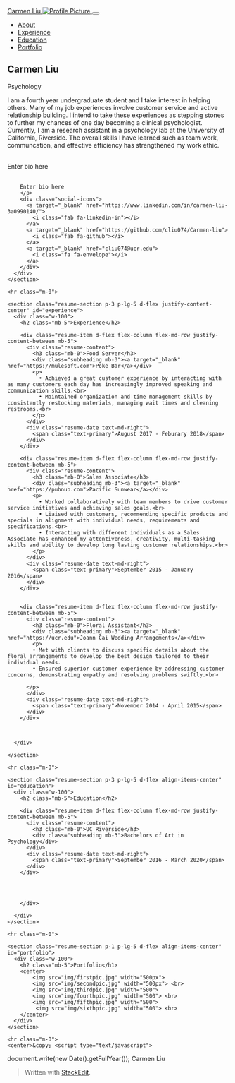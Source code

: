 
<!DOCTYPE html>
<html lang="en">

<head>

  <meta charset='UTF-8'>
  <meta name="viewport" content="width=device-width, initial-scale=1, shrink-to-fit=no">
  <link rel="shortcut icon" href="img/crystal.ico">
  <meta name="description" content="">
  <meta name="author" content="">

  <title>Carmen Liu -Clinical Psychologist</title>

  <!-- Bootstrap core CSS -->
  <link href="vendor/bootstrap/css/bootstrap.min.css" rel="stylesheet">

  <!-- Custom fonts for this template -->
  <link href="https://fonts.googleapis.com/css?family=Saira+Extra+Condensed:500,700" rel="stylesheet">
  <link href="https://fonts.googleapis.com/css?family=Muli:400,400i,800,800i" rel="stylesheet">
  <link href="vendor/fontawesome-free/css/all.min.css" rel="stylesheet">

  <!-- Custom styles for this template -->
  <link href="css/resume.min.css" rel="stylesheet">

</head>

<body id="page-top">
  <nav class="navbar navbar-expand-lg navbar-dark bg-primary fixed-top" id="sideNav">
    <a class="navbar-brand js-scroll-trigger" href="#page-top">
      <span class="d-block d-lg-none">Carmen Liu</span>
      <span class="d-none d-lg-block">
        <img class="img-fluid img-profile rounded-circle mx-auto mb-2" src="img/CarmenLiu.jpg" alt="Profile Picture">
      </span>
    </a>
    <button class="navbar-toggler" type="button" data-toggle="collapse" data-target="#navbarSupportedContent" aria-controls="navbarSupportedContent" aria-expanded="false" aria-label="Toggle navigation">
      <span class="navbar-toggler-icon"></span>
    </button>
    <div class="collapse navbar-collapse" id="navbarSupportedContent">
      <ul class="navbar-nav">
        <li class="nav-item">
          <a class="nav-link js-scroll-trigger" href="#about">About</a>
        </li>
        <li class="nav-item">
          <a class="nav-link js-scroll-trigger" href="#experience">Experience</a>
        </li>
        <li class="nav-item">
          <a class="nav-link js-scroll-trigger" href="#education">Education</a>
        </li>
        <li class="nav-item">
          <a class="nav-link js-scroll-trigger" href="#portfolio">Portfolio</a>
        </li>
      </ul>
    </div>
  </div>
  </nav>

  <div class="container-fluid p-0">

   <section class="resume-section p-3 p-lg-5 d-flex align-items-center" id="about">
      <div class="w-100">
        <h1 class="mb-3">Carmen Liu
        </h1>
        <div class="subheading mb-5">Psychology</div>
        <p class="lead mb-4">I am a fourth year undergraduate student and I take interest in helping others. Many of my job experiences involve customer service and active relationship building. 
        I intend to take these experiences as stepping stones to further my chances of one day becoming a clinical psychologist. Currently, I am a research assistant in a psychology lab at the
        University of California, Riverside. The overall skills I have learned such as team work, communcation, and effective efficiency has strengthened my work ethic.  <br><br>

   Enter bio here<br><br>

        Enter bio here
        </p>
        <div class="social-icons">
          <a target="_blank" href="https://www.linkedin.com/in/carmen-liu-3a0990140/">
            <i class="fab fa-linkedin-in"></i>
          </a>
          <a target="_blank" href="https://github.com/cliu074/Carmen-liu">
            <i class="fab fa-github"></i>
          </a>
          <a target="_blank" href="cliu074@ucr.edu">
            <i class="fa fa-envelope"></i>
          </a>
        </div>
      </div>
    </section>

    <hr class="m-0">

    <section class="resume-section p-3 p-lg-5 d-flex justify-content-center" id="experience">
      <div class="w-100">
        <h2 class="mb-5">Experience</h2>

        <div class="resume-item d-flex flex-column flex-md-row justify-content-between mb-5">
          <div class="resume-content">
            <h3 class="mb-0">Food Server</h3>
            <div class="subheading mb-3"><a target="_blank" href="https://mulesoft.com">Poke Bar</a></div>
            <p>
              • Achieved a great customer experience by interacting with as many customers each day has increasingly improved speaking and communication skills.<br> 
              • Maintained organization and time management skills by consistently restocking materials, managing wait times and cleaning restrooms.<br>
            </p>
          </div>
          <div class="resume-date text-md-right">
            <span class="text-primary">August 2017 - Feburary 2018</span>
          </div>
        </div>

        <div class="resume-item d-flex flex-column flex-md-row justify-content-between mb-5">
          <div class="resume-content">
            <h3 class="mb-0">Sales Associate</h3>
            <div class="subheading mb-3"><a target="_blank" href="https://pubnub.com">Pacific Sunwear</a></div>
            <p>
              • Worked collaboratively with team members to drive customer service initiatives and achieving sales goals.<br>
              • Liaised with customers, recommending specific products and specials in alignment with individual needs, requirements and specifications.<br>
              • Interacting with different individuals as a Sales Associate has enhanced my attentiveness, creativity, multi-tasking skills and ability to develop long lasting customer relationships.<br>
            </p>
          </div>
          <div class="resume-date text-md-right">
            <span class="text-primary">September 2015 - January 2016</span>
          </div>
        </div>


        <div class="resume-item d-flex flex-column flex-md-row justify-content-between mb-5">
          <div class="resume-content">
            <h3 class="mb-0">Floral Assistant</h3>
            <div class="subheading mb-3"><a target="_blank" href="https://ucr.edu">Joann Cai Wedding Arrangements</a></div>
            <p>
            • Met with clients to discuss specific details about the floral arrangements to develop the best design tailored to their individual needs.
            • Ensured superior customer experience by addressing customer concerns, demonstrating empathy and resolving problems swiftly.<br>

          </p>
          </div>
          <div class="resume-date text-md-right">
            <span class="text-primary">November 2014 - April 2015</span>
          </div>
        </div>



      </div>

    </section>

    <hr class="m-0">

    <section class="resume-section p-3 p-lg-5 d-flex align-items-center" id="education">
      <div class="w-100">
        <h2 class="mb-5">Education</h2>

        <div class="resume-item d-flex flex-column flex-md-row justify-content-between mb-5">
          <div class="resume-content">
            <h3 class="mb-0">UC Riverside</h3>
            <div class="subheading mb-3">Bachelors of Art in Psychology</div>
          </div>
          <div class="resume-date text-md-right">
            <span class="text-primary">September 2016 - March 2020</span>
          </div>
        </div>

       

       
        </div>

      </div>
    </section>

    <hr class="m-0">

    <section class="resume-section p-1 p-lg-5 d-flex align-items-center" id="portfolio">
      <div class="w-100">
        <h2 class="mb-5">Portfolio</h1>
        <center>
            <img src="img/firstpic.jpg" width="500px">
            <img src="img/secondpic.jpg" width="500px"> <br>
            <img src="img/thirdpic.jpg" width="500">
            <img src="img/fourthpic.jpg" width="500"> <br>
            <img src="img/fifthpic.jpg" width="500"> 
             <img src="img/sixthpic.jpg" width="500"> <br>
        </center>
      </div>
    </section>

    <hr class="m-0">
    <center>&copy; <script type="text/javascript">
  document.write(new Date().getFullYear());
  </script> Carmen Liu</center><br>


  </div>

  

  <!-- Bootstrap core JavaScript -->
  <script src="vendor/jquery/jquery.min.js"></script>
  <script src="vendor/bootstrap/js/bootstrap.bundle.min.js"></script>

  <!-- Plugin JavaScript -->
  <script src="vendor/jquery-easing/jquery.easing.min.js"></script>

  <!-- Custom scripts for this template -->
  <script src="js/resume.min.js"></script>

</body>

</html>


> Written with [StackEdit](https://stackedit.io/).
<!--stackedit_data:
eyJoaXN0b3J5IjpbNTY1NDkyMjAwLC0xMzE1NzI0MzcyXX0=
-->